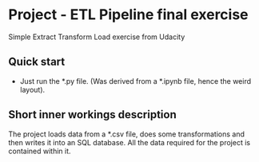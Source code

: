 # Project - ETL Pipeline final exercise

Simple Extract Transform Load exercise from Udacity

## Quick start <a name="quick-start"></a>
* Just run the *.py file. (Was derived from a *.ipynb file, hence the weird layout). 

## Short inner workings description <a name="short-inner-workings-description"></a>
The project loads data from a *.csv file, does some transformations
and then writes it into an SQL database.
All the data required for the project is contained within it. 
